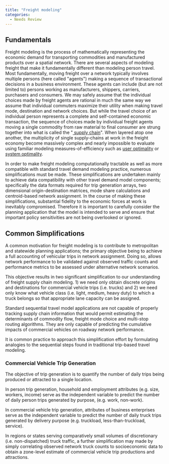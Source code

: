 ```yaml
---
title: "Freight modeling"
categories:
  - Needs Review
---
```


Fundamentals
------------

Freight modeling is the process of mathematically representing the economic demand for transporting commodities and manufactured products over a spatial network. There are several aspects of modeling freight that make it fundamentally different than modeling person travel. Most fundamentally, moving freight over a network typically involves multiple persons (here called "agents") making a sequence of transactional decisions in a business environment. These agents can include (but are not limited to) persons working as manufacturers, shippers, carriers, purchasers and consumers. We may safely assume that the individual choices made by freight agents are rational in much the same way we assume that individual commuters maximize their utility when making travel mode, destination and network choices. But while the travel choice of an individual person represents a complete and self-contained economic transaction, the sequence of choices made by individual freight agents moving a single commodity from raw material to final consumer are strung together into what is called the "[ supply chain](Supply_chain)". When layered atop one another, the multiplicity of single supply-chains at work in the freight economy become massively complex and nearly impossible to evaluate using familiar modeling measures-of-efficiency such as [user optimality](user_optimality) or [system optimality](system_optimality).

In order to make freight modeling computationally tractable as well as more compatible with standard travel demand modeling practice, numerous simplifications must be made. These simplifications are undertaken mainly to achieve data compatibility with other travel demand model components; specifically the data formats required for trip generation arrays, two dimensional origin-destination matrices, mode share calculations and centroid-based network assignment. In the course of making these simplifications, substantial fidelity to the economic forces at work is inevitably compromised. Therefore it is important to carefully consider the planning application that the model is intended to serve and ensure that important policy sensitivities are not being overlooked or ignored.

Common Simplifications
----------------------

A common motivation for freight modeling is to contribute to metropolitan and statewide planning applications; the primary objective being to achieve a full accounting of vehicular trips in network assignment. Doing so, allows network performance to be validated against observed traffic counts and performance metrics to be assessed under alternative network scenarios.

This objective results in two significant simplification to our understanding of freight supply chain modeling. 1) we need only obtain discrete origins and destinations for commercial vehicle trips (i.e. trucks) and 2) we need only know what vehicle class (i.e. light, medium, heavy duty) to which a truck belongs so that appropriate lane capacity can be assigned.

Standard sequential travel model applications are not capable of properly tracking supply chain information that would permit estimating the determinants of commodity flow, freight mode choice and multi-stop routing algorithms. They are only capable of predicting the cumulative impacts of commercial vehicles on roadway network performance.

It is common practice to approach this simplification effort by formulating analogies to the sequential steps found in traditional trip-based travel modeling.

### Commercial Vehicle Trip Generation

The objective of trip generation is to quantify the number of daily trips being produced or attracted to a single location.

In person trip generation, household and employment attributes (e.g. size, workers, income) serve as the independent variable to predict the number of daily person trips generated by purpose, (e.g. work, non-work).

In commercial vehicle trip generation, attributes of business enterprises serve as the independent variable to predict the number of daily truck trips generated by delivery purpose (e.g. truckload, less-than-truckload, service).

In regions or states serving comparatively small volumes of discretionary (i.e. non-dispatched) truck traffic, a further simplification may made by simply correlating observed network truck counts to socioeconomic data to obtain a zone-level estimate of commercial vehicle trip productions and attractions.

